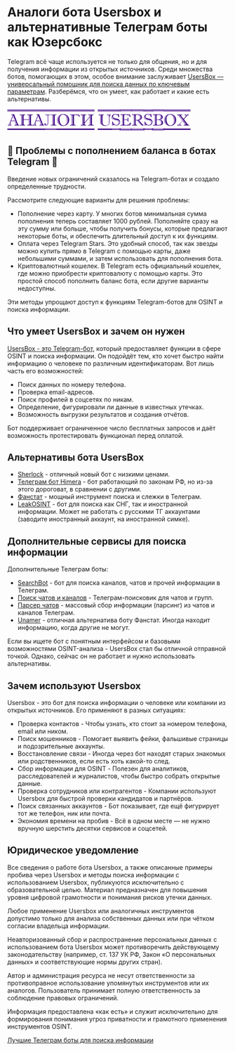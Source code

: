 # Аналоги бота Usersbox и альтернативные Телеграм боты как Юзерсбокс
Telegram всё чаще используется не только для общения, но и для получения информации из открытых источников. Среди множества ботов, помогающих в этом, особое внимание заслуживает [UsersBox — универсальный помощник для поиска данных по ключевым параметрам](https://t.me/leak_checker01_bot?start=NDA2ODQwMTU5). Разберёмся, что он умеет, как работает и какие есть альтернативы.

![Аналоги Usersbox](Аналоги%20Usersbox.jpg)

## 🚨 Проблемы с пополнением баланса в ботах Telegram 🚨
Введение новых ограничений сказалось на Telegram-ботах и создало определенные трудности.

Рассмотрите следующие варианты для решения проблемы:
* Пополнение через карту. У многих ботов минимальная сумма пополнения теперь составляет 1000 рублей. Пополняйте сразу на эту сумму или больше, чтобы получить бонусы, которые предлагают некоторые боты, и обеспечить длительный доступ к их функциям.
* Оплата через Telegram Stars. Это удобный способ, так как звезды можно купить прямо в Telegram с помощью карты, даже небольшими суммами, и затем использовать для пополнения бота.
* Криптовалютный кошелек. В Telegram есть официальный кошелек, где можно приобрести криптовалюту с помощью карты. Это простой способ пополнить баланс бота, если другие варианты недоступны.

Эти методы упрощают доступ к функциям Telegram-ботов для OSINT и поиска информации.

## Что умеет UsersBox и зачем он нужен
[UsersBox - это Telegram-бот](https://t.me/leak_checker01_bot?start=NDA2ODQwMTU5), который предоставляет функции в сфере OSINT и поиска информации. Он подойдёт тем, кто хочет быстро найти информацию о человеке по различным идентификаторам. Вот лишь часть его возможностей:

* Поиск данных по номеру телефона.
* Проверка email-адресов.
* Поиск профилей в соцсетях по никам.
* Определение, фигурировали ли данные в известных утечках.
* Возможность выгрузки результатов и создания отчётов.

Бот поддерживает ограниченное число бесплатных запросов и даёт возможность протестировать функционал перед оплатой.

## Альтернативы бота UsersBox

* [Sherlock](https://t.me/Sherlock097_bot?start=_ref_9pyalm_JJwlz5) - отличный новый бот с низкими ценами.
* [Телеграм бот Himera](https://t.me/khimera1_bot?start=406840159) - бот работающий по законам РФ, но из-за этого дороговат, в сравнении с другими.
* [Фанстат](https://t.me/djdhrjdj_bot?start=01015FE33F1800000000) - мощный инструмент поиска и слежки в Телеграм.
* [LeakOSINT](https://t.me/deepleaks_bot?start=P6e02W) - бот для поиска как СНГ, так и иностранной информации. Может не работать с русскими ТГ аккаунтами (заводите иностранный аккаунт, на иностранной симке).

## Дополнительные сервисы для поиска информации
Дополнительные Телеграм боты:

* [SearchBot](https://t.me/OKSearch?start=406840159) - бот для поиска каналов, чатов и прочей информации в Телеграм.
* [Поиск чатов и каналов](https://t.me/searchforchatsbot?start=IabDd3n7iYdf) - Телеграм-поисковик для чатов и групп.
* [Парсер чатов](https://t.me/parsly_bot?start=HX6GKAk1lgMr) - массовый сбор информации (парсинг) из чатов и каналов Телеграм.
* [Unamer](https://t.me/unamer_bot?start=ref-A8RdA2aSBwpnxW) - отличная альтернатива боту Фанстат. Иногда находит информацию, когда другие не могут.

Если вы ищете бот с понятным интерфейсом и базовыми возможностями OSINT-анализа - UsersBox стал бы отличной отправной точкой. Однако, сейчас он не работает и нужно использовать альтернативы.

## Зачем используют Usersbox
Usersbox - это бот для поиска информации о человеке или компании из открытых источников. Его применяют в разных ситуациях:
* Проверка контактов - Чтобы узнать, кто стоит за номером телефона, email или ником.
* Поиск мошенников - Помогает выявить фейки, фальшивые страницы и подозрительные аккаунты.
* Восстановление связи - Иногда через бот находят старых знакомых или родственников, если есть хоть какой-то след.
* Сбор информации для OSINT - Полезен для аналитиков, расследователей и журналистов, чтобы быстро собрать открытые данные.
* Проверка сотрудников или контрагентов - Компании используют Usersbox для быстрой проверки кандидатов и партнёров.
* Поиск связанных аккаунтов - Бот показывает, где ещё фигурирует тот же телефон, ник или почта.
* Экономия времени на пробив - Всё в одном месте — не нужно вручную шерстить десятки сервисов и соцсетей.

## Юридическое уведомление
Все сведения о работе бота Usersbox, а также описанные примеры пробива через Usersbox и методы поиска информации с использованием Usersbox, публикуются исключительно с образовательной целью. Материал предназначен для повышения уровня цифровой грамотности и понимания рисков утечки данных.

Любое применение Usersbox или аналогичных инструментов допустимо только для анализа собственных данных или при чётком согласии владельца информации.

Неавторизованный сбор и распространение персональных данных с использованием бота Usersbox может противоречить действующему законодательству (например, ст. 137 УК РФ, Закон «О персональных данных» и соответствующие нормы других стран).

Автор и администрация ресурса не несут ответственности за противоправное использование упомянутых инструментов или их аналогов. Пользователь принимает полную ответственность за соблюдение правовых ограничений.

Информация предоставлена «как есть» и служит исключительно для формирования понимания угроз приватности и грамотного применения инструментов OSINT.

[Лучшие Телеграм боты для поиска информации](https://github.com/OSINT-searcher/analogi_Glaza_Boga)
